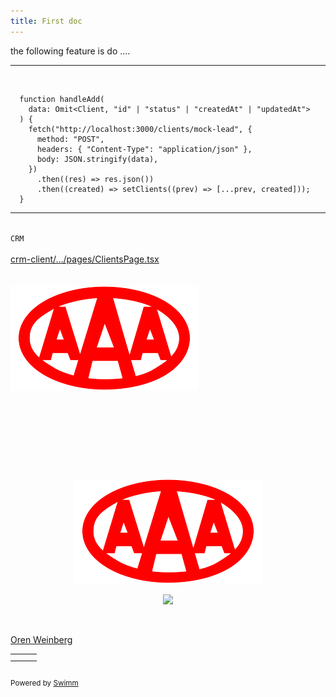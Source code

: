 ```yaml
---
title: First doc
---
```

the following feature is do ....

<SwmSnippet path="/crm-client/src/pages/ClientsPage.tsx" line="30">

---

&nbsp;

```tsx
  function handleAdd(
    data: Omit<Client, "id" | "status" | "createdAt" | "updatedAt">
  ) {
    fetch("http://localhost:3000/clients/mock-lead", {
      method: "POST",
      headers: { "Content-Type": "application/json" },
      body: JSON.stringify(data),
    })
      .then((res) => res.json())
      .then((created) => setClients((prev) => [...prev, created]));
  }
```

---

</SwmSnippet>

\
<SwmToken path="/crm-client/src/pages/ClientsPage.tsx" pos="68:5:5" line-data="      &lt;h1&gt;מערכת CRM&lt;/h1&gt;">`CRM`</SwmToken>\
\
<SwmPath>[crm-client/…/pages/ClientsPage.tsx](/crm-client/src/pages/ClientsPage.tsx)</SwmPath>\
\
\
![](/.swm/images/download-2025-6-30-13-0-22-205.png)

&nbsp;

&nbsp;

&nbsp;

&nbsp;

<p align="center"><img src="/.swm/images/download-2025-6-30-13-0-46-957.png"></p>

<p align="center"><img src="https://media3.giphy.com/media/otnqsqqzmsw7K/giphy.gif?cid=d56c4a8blice17bs8h76xlah4bmo37dyr8k9wyu19gnqwuhb&amp;ep=v1_gifs_trending&amp;rid=giphy.gif&amp;ct=g"></p>

&nbsp;

<SwmMention uid="1ljAsX">[Oren Weinberg](mailto:orenweinberg@swimm.io)</SwmMention>

|   |   |   |
| - | - | - |
|   |   |   |
|   |   |   |

```mermaid

```

<SwmMeta version="3.0.0" repo-id="Z2l0aHViJTNBJTNBb3JlbnctdGVzdCUzQSUzQW9yZW53LXN3aW1t" repo-name="orenw-test"><sup>Powered by [Swimm](https://staging.swimm.cloud/)</sup></SwmMeta>
